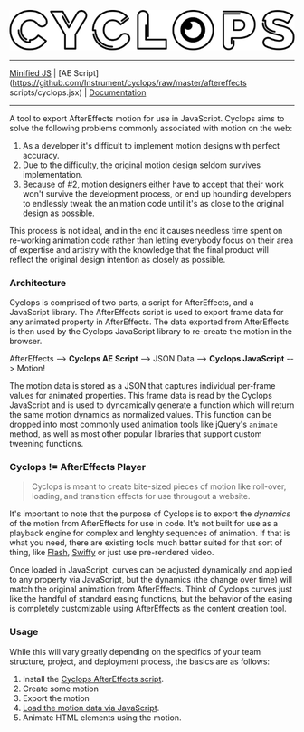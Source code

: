 ![Cyclops](docs/images/cyclops_logo.png "Cyclops")

---

[Minified JS](https://github.com/Instrument/cyclops/raw/master/js/cyclops.min.js) | [AE Script](https://github.com/Instrument/cyclops/raw/master/aftereffects scripts/cyclops.jsx) | [Documentation](https://github.com/Instrument/cyclops/docs)

---

A tool to export AfterEffects motion for use in JavaScript.  Cyclops aims to solve the following problems commonly associated with motion on the web:

1. As a developer it's difficult to implement motion designs with perfect accuracy.
2. Due to the difficulty, the original motion design seldom survives implementation.
3. Because of #2, motion designers either have to accept that their work won't survive the development process, or end up hounding developers to endlessly tweak the animation code until it's as close to the original design as possible.

This process is not ideal, and in the end it causes needless time spent on re-working animation code rather than letting everybody focus on their area of expertise and artistry with the knowledge that the final product will reflect the original design intention as closely as possible.


### Architecture

Cyclops is comprised of two parts, a script for AfterEffects, and a JavaScript library.  The AfterEffects script is used to export frame data for any animated property in AfterEffects.  The data exported from AfterEffects is then used by the Cyclops JavaScript library to re-create the motion in the browser.

AfterEffects --> **Cyclops AE Script** --> JSON Data --> **Cyclops JavaScript** --> Motion!

The motion data is stored as a JSON that captures individual per-frame values for animated properties.  This frame data is read by the Cyclops JavaScript and is used to dyncamically generate a function which will return the same motion dynamics as normalized values.  This function can be dropped into most commonly used animation tools like jQuery's `animate` method, as well as most other popular libraries that support custom tweening functions.


### Cyclops != AfterEffects Player


> Cyclops is meant to create bite-sized pieces of motion like roll-over, loading, and transition effects for use througout a website.

It's important to note that the purpose of Cyclops is to export the _dynamics_ of the motion from AfterEffects for use in code.  It's not built for use as a playback engine for complex and lenghty sequences of animation.  If that is what you need, there are existing tools much better suited for that sort of thing, like [Flash](http://www.adobe.com/products/flash.html), [Swiffy](https://www.google.com/doubleclick/studio/swiffy/) or just use pre-rendered video.

Once loaded in JavaScript, curves can be adjusted dynamically and applied to any property via JavaScript, but the dynamics (the change over time) will match the original animation from AfterEffects.  Think of Cyclops curves just like the handful of standard easing functions, but the behavior of the easing is completely customizable using AfterEffects as the content creation tool.


### Usage

While this will vary greatly depending on the specifics of your team structure, project, and deployment process, the basics are as follows:

1. Install the [Cyclops AfterEffects script](docs/instructions_aftereffects.md).
2. Create some motion
3. Export the motion
4. [Load the motion data via JavaScript](docs/instructions_javascript.md).
5. Animate HTML elements using the motion.